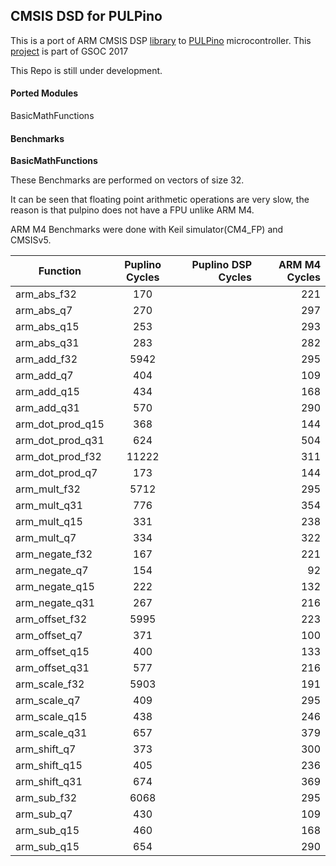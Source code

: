 ## CMSIS DSD for PULPino
This is a port of ARM CMSIS DSP [library](http://www.keil.com/pack/doc/CMSIS/DSP/html/index.html) to [PULPino](https://github.com/pulp-platform/pulpino) microcontroller.
This [project](https://summerofcode.withgoogle.com/projects/?sp-search=Mostafa#5599084384616448) is part of GSOC 2017 

This Repo is still under development.

#### Ported Modules
BasicMathFunctions
#### Benchmarks
**BasicMathFunctions**

These Benchmarks are performed on vectors of size 32.

It can be seen that floating point arithmetic operations are very slow, the reason is that pulpino does not have a FPU unlike ARM M4.

ARM M4 Benchmarks were done with  Keil simulator(CM4_FP) and CMSISv5.


| Function        | Puplino Cycles           | Puplino DSP  Cycles|  ARM M4 Cycles|
| ------------- |:-------------:| -----:| -----:|
| arm_abs_f32      | 170 |  | 221| 
| arm_abs_q7      | 270 |  | 297| 
| arm_abs_q15      | 253  |  | 293| 
| arm_abs_q31      | 283  |  | 282| 
| arm_add_f32      | 5942  |  | 295| 
| arm_add_q7      | 404 |  | 109| 
| arm_add_q15      | 434 |  | 168| 
| arm_add_q31      | 570 |  | 290| 
| arm_dot_prod_q15      | 368 |  |144 | 
| arm_dot_prod_q31      | 624 |  |504 | 
| arm_dot_prod_f32      | 11222 |  | 311| 
| arm_dot_prod_q7      | 173 |  | 144| 
| arm_mult_f32      | 5712 |  | 295| 
| arm_mult_q31      | 776 |  | 354| 
| arm_mult_q15      | 331 |  | 238| 
| arm_mult_q7      | 334 |  | 322| 
| arm_negate_f32      | 167 |  | 221| 
| arm_negate_q7      | 154  |  | 92| 
| arm_negate_q15      | 222  |  | 132| 
| arm_negate_q31      | 267  |  | 216| 
| arm_offset_f32      | 5995 |  | 223| 
| arm_offset_q7      | 371 |  | 100| 
| arm_offset_q15      | 400 |  | 133| 
| arm_offset_q31      | 577 |  | 216| 
| arm_scale_f32      | 5903 |  | 191| 
| arm_scale_q7      | 409 |  | 295| 
| arm_scale_q15      | 438 |  | 246| 
| arm_scale_q31      | 657 |  | 379| 
| arm_shift_q7      | 373 |  |300 | 
| arm_shift_q15      | 405 |  | 236| 
| arm_shift_q31      | 674|  | 369| 
| arm_sub_f32      | 6068 |  |295 | 
| arm_sub_q7      | 430 |  | 109| 
| arm_sub_q15      | 460 |  | 168| 
| arm_sub_q15      | 654 |  | 290| 
